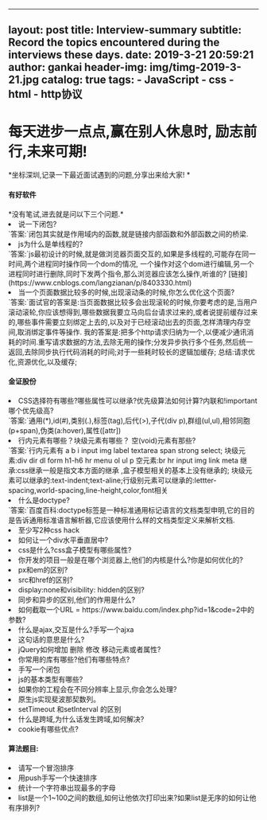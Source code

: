 ---
   layout:     post
   title:      Interview-summary
   subtitle:   Record the topics encountered during the interviews these days.
   date:       2019-3-21 20:59:21
   author:     gankai
   header-img: img/timg-2019-3-21.jpg
   catalog: true
   tags:
       - JavaScript
       - css
       - html
       - http协议
   ---

   <h1> 每天进步一点点,赢在别人休息时, 励志前行,未来可期!</h1>

   *坐标深圳,记录一下最近面试遇到的问题,分享出来给大家! *

   <h4>有好软件</h4>
   *没有笔试,进去就是问以下三个问题.*
   <li>说一下闭包?</li>
   `答案:`闭包其实就是作用域内的函数,就是链接内部函数和外部函数之间的桥梁.
   <li>js为什么是单线程的?</li>
   `答案:`js最初设计的时候,就是做浏览器页面交互的,如果是多线程的,可能存在同一时间,两个进程同时操作同一个dom的情况,
   一个操作对这个dom进行编辑,另一个进程同时进行删除,同时下发两个指令,那么浏览器应该怎么操作,听谁的?
   [链接](https://www.cnblogs.com/langzianan/p/8403330.html)
   <li>当一个页面数据比较多的时候,出现滚动条的时候,你怎么优化这个页面?</li>
   `答案:`面试官的答案是:当页面数据比较多会出现滚轮的时候,你要考虑的是,当用户滚动滚轮,你应该想得到,哪些数据我要立马向后台请求过来的,或者说提前缓存过来的,哪些事件需要立刻绑定上去的,以及对于已经滚动出去的页面,怎样清理内存空间,取消绑定事件等操作.
   我的答案是:把多个http请求归纳为一个,以便减少通讯消耗的时间.重写请求数据的方法,去除无用的操作;分发异步执行多个任务,然后统一返回,去除同步执行代码消耗的时间;对于一些耗时较长的逻辑加缓存;
   总结:请求优化,资源优化,以及缓存;
   <h4>金证股份</h4>
   <li>CSS选择符有哪些?哪些属性可以继承?优先级算法如何计算?内联和!important哪个优先级高?</li>
   `答案:`通用(*),id(#),类别(.),标签(tag),后代(>),子代(div p),群组(ul,ul),相邻同胞(p+span),伪类(a:hover),属性([attr])
   <li>行内元素有哪些？块级元素有哪些？ 空(void)元素有那些?</li>
   `答案:`行内元素有 a b i input img label textarea span strong  select;
   块级元素:div dir dl form h1-h6 hr menu ol ul p  
   空元素:br hr input img link meta
   继承:css继承一般是指文本方面的继承 ,盒子模型相关的基本上没有继承的;
   块级元素可以继承的:text-indent;text-aline;行级别元素可以继承的:lettter-spacing,world-spacing,line-height,color,font相关
   <li>什么是doctype?</li>
   `答案:`百度百科:doctype标签是一种标准通用标记语言的文档类型申明,它的目的是告诉通用标准语言解析器,它应该使用什么样的文档类型定义来解析文档.  
   <li>至少写2种css hack</li>
   <li>如何让一个div水平垂直居中?</li>
   <li>css是什么?css盒子模型有哪些属性?</li>
   <li>你开发的项目一般是在哪个浏览器上,他们的内核是什么?你是如何优化的?</li>
   <li>px和em的区别?</li>
   <li>src和href的区别?</li>
   <li>display:none和visibility: hidden的区别?</li>
   <li>同步和异步的区别,他们的作用是什么?</li>
   <li>如何截取一个URL = https://www.baidu.com/index.php?id=1&code=2中的参数?</li>
   <li>什么是ajax,交互是什么?手写一个ajxa</li>
   <li><meta http-equiv="X-UA-Compatible" content="ie=edge">这句话的意思是什么?</li>
   <li>jQuery如何增加 删除 修改 移动元素或者属性?</li>
   <li>你常用的库有哪些?他们有哪些特点?</li>
   <li>手写一个闭包</li>
   <li>js的基本类型有哪些?</li>
   <li>如果你的工程会在不同分辨率上显示,你会怎么处理?</li>
   <li>原生js实现斐波那契数列。</li>
   <li>setTimeout 和setInterval 的区别</li>
   <li>什么是跨域,为什么话发生跨域,如何解决?</li>
   <li>cookie有哪些优点?</li>

   <h4>算法题目:</h4>

   <li>请写一个冒泡排序</li>
   <li>用push手写一个快速排序</li>

   <li>统计一个字符串出现最多的字母</li>

   <li>list是一个1~100之间的数组,如何让他依次打印出来?如果list是无序的如何让他有序排列?</li>
